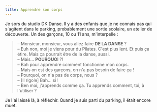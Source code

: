 ```yaml
---
title: Apprendre son corps
---
```


Je sors du studio DK Danse. Il y a des enfants que je ne connais pas qui s'agitent dans le parking, probablement une sortie scolaire, un atelier de découverte. Un des garçons, 10 ou 11 ans, m'interpelle :

> – Monsieur, monsieur, vous allez faire **DE LA DANSE** ?  
> – Euh non, moi je viens pour du Pilates. C'est plus lent. Et puis ça étire. Mais ça pourrait être de la danse, aussi.  
> – Mais… **POURQUOI** ?!  
> – Bah pour apprendre comment fonctionne mon corps.  
> – Mais on est des garçons, on n'a pas besoin de faire ça !  
> – Pourquoi, on n'a pas de corps, nous ?  
> – [Il rigole] Bah… si !  
> – Ben moi, j'apprends comme ça. Tu apprends comment, toi, à l'utiliser ?

Je l'ai laissé là, à réfléchir. Quand je suis parti du parking, il était encore muet.